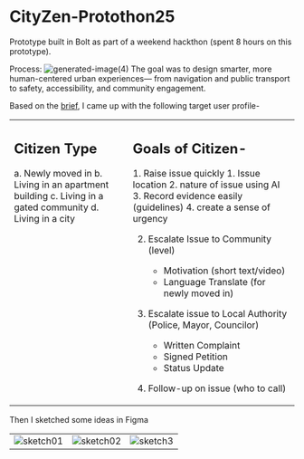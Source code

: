 # CityZen-Protothon25
Prototype built in Bolt as part of a weekend hackthon (spent 8 hours on this prototype).

Process:
![generated-image(4)](https://github.com/user-attachments/assets/89575805-6ba6-4093-b9dc-6995cadd281d)
The goal was to design smarter, more human-centered urban experiences— from navigation and public transport to safety, accessibility, and community engagement.

Based on the <a href="https://doc.clickup.com/26455927/p/h/t7bvq-4251/f677b716e286242/t7bvq-4491">brief</a>, I came up with the following target user profile-
<table>
  <tr valign="top">
    <td>
      <h2>Citizen Type</h2>
      <p>
        a. Newly moved in
        b. Living in an apartment building
        c. Living in a gated community
        d. Living in a city
</p>
    </td>
    <td>
      <h2>
        Goals of Citizen-
      </h2>
<p>
1. Raise issue quickly
    1. Issue location
    2. nature of issue using AI
    3. Record evidence easily (guidelines)
    4. create a sense of urgency

2. Escalate Issue to Community (level)
    * Motivation (short text/video)
    * Language Translate (for newly moved in)

3. Escalate issue to Local Authority (Police, Mayor, Councilor)
    * Written Complaint
    * Signed Petition
    * Status Update

4. Follow-up on issue (who to call)  
</p>
    </td>
  </tr>
</table>


Then I sketched some ideas in Figma
<table>
<tr valign="top">
<td><img src="https://github.com/user-attachments/assets/c3ced198-bf78-4b21-a916-0b6d71f6cf3e" alt="sketch01"></td>
<td><img src="https://github.com/user-attachments/assets/983e7422-0dc1-44bb-bc7e-7985ecc61ea9" alt="sketch02"></td>
<td><img src="https://github.com/user-attachments/assets/b40d8e78-4295-4d5d-9d96-1ac46a3b485d" alt="sketch3"></td>
</tr>
</table>

